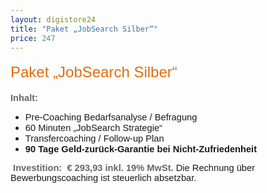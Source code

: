 ```yaml
---
layout: digistore24
title: "Paket „JobSearch Silber“"
price: 247
---
```

<p class="MsoNormal" style="line-height:27.3pt;"><span style="font-size:18pt;font-family:Calibri, sans-serif;color:#e36c09;">Paket &#x201E;JobSearch Silber&#x201C; </span></p>
<p class="MsoNormal"><strong><span style="font-size:11pt;font-family:Arial, sans-serif;color:#666666;">Inhalt: </span></strong></p>
<ul><li class="MsoNormal"><span style="font-size:11pt;font-family:&apos;Calibri Light&apos;, sans-serif;">Pre-Coaching Bedarfsanalyse / Befragung</span></li>
<li class="MsoNormal"><span style="font-size:11pt;font-family:&apos;Calibri Light&apos;, sans-serif;">60 Minuten &#x201E;JobSearch Strategie&#x201C;</span></li>
<li class="MsoNormal"><span style="font-size:11pt;font-family:&apos;Calibri Light&apos;, sans-serif;">Transfercoaching / Follow-up Plan</span></li>
<li class="MsoNormal"><strong><span style="font-size:11pt;font-family:&apos;Calibri Light&apos;, sans-serif;">90 Tage Geld-zur&#xFC;ck-Garantie bei Nicht-Zufriedenheit</span></strong></li>
</ul><p class="MsoNormal"><span style="font-size:11pt;font-family:&apos;Calibri Light&apos;, sans-serif;">&#xA0;</span><strong><span style="font-size:11pt;font-family:Arial, sans-serif;color:#666666;">Investition: &#xA0;&#x20AC; 293,93&#xA0;inkl. 19%&#xA0;MwSt. </span></strong><span style="font-family:&apos;Calibri Light&apos;, sans-serif;font-size:11pt;">Die Rechnung &#xFC;ber Bewerbungscoaching ist steuerlich absetzbar.</span></p>